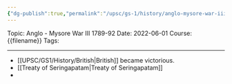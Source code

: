 ```yaml
---
{"dg-publish":true,"permalink":"/upsc/gs-1/history/anglo-mysore-war-iii-1789-92/","dgHomeLink":true,"dgPassFrontmatter":false}
---
```


Topic: Anglo - Mysore War III 1789-92
Date: 2022-06-01
Course: {{filename}}
Tags: 

---



- [[UPSC/GS1/History/British|British]] became victorious. 
- [[Treaty of Seringapatam|Treaty of Seringapatam]]
- 